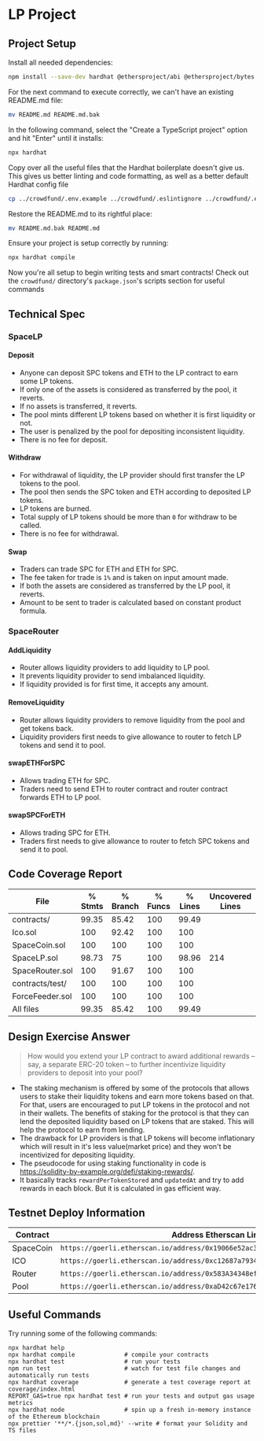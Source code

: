 # LP Project

## Project Setup

Install all needed dependencies:

```bash
npm install --save-dev hardhat @ethersproject/abi @ethersproject/bytes @ethersproject/providers @nomicfoundation/hardhat-chai-matchers @nomicfoundation/hardhat-network-helpers @nomiclabs/hardhat-ethers @nomiclabs/hardhat-etherscan @typechain/ethers-v5 @typechain/hardhat @typescript-eslint/eslint-plugin @typescript-eslint/parser @types/chai @types/mocha @types/node chai dotenv eslint eslint-config-prettier eslint-config-standard eslint-plugin-import eslint-plugin-node eslint-plugin-prettier eslint-plugin-promise ethers hardhat-gas-reporter nodemon prettier prettier-plugin-solidity solidity-coverage ts-node typechain typescript
```

For the next command to execute correctly, we can't have an existing README.md file:

```bash
mv README.md README.md.bak
```

In the following command, select the "Create a TypeScript project" option and hit "Enter" until it installs:

```bash
npx hardhat
```

Copy over all the useful files that the Hardhat boilerplate doesn't give us. This gives us better linting and code formatting, as well as a better default Hardhat config file

```bash
cp ../crowdfund/.env.example ../crowdfund/.eslintignore ../crowdfund/.eslintrc.js ../crowdfund/.prettierignore ../crowdfund/.gitignore ../crowdfund/.solhint.json ../crowdfund/.solhintignore ../crowdfund/hardhat.config.ts ../crowdfund/tsconfig.json ./
```

Restore the README.md to its rightful place:

```bash
mv README.md.bak README.md
```

Ensure your project is setup correctly by running:

```bash
npx hardhat compile
```

Now you're all setup to begin writing tests and smart contracts! Check out the `crowdfund/` directory's `package.json`'s scripts section for useful commands

## Technical Spec
<!-- Here you should list the technical requirements of the project. These should include the points given in the project spec, but will go beyond what is given in the spec because that was written by a non-technical client who leaves it up to you to fill in the spec's details -->
### SpaceLP 
#### Deposit
- Anyone can deposit SPC tokens and ETH to the LP contract to earn some LP tokens.
- If only one of the assets is considered as transferred by the pool, it reverts.
- If no assets is transferred, it reverts.
- The pool mints different LP tokens based on whether it is first liquidity or not.
- The user is penalized by the pool for depositing inconsistent liquidity.
- There is no fee for deposit.

#### Withdraw
- For withdrawal of liquidity, the LP provider should first transfer the LP tokens to the pool.
- The pool then sends the SPC token and ETH according to deposited LP tokens.
- LP tokens are burned.
- Total supply of LP tokens should be more than `0` for withdraw to be called.
- There is no fee for withdrawal.

#### Swap
- Traders can trade SPC for ETH and ETH for SPC.
- The fee taken for trade is `1%` and is taken on input amount made.
- If both the assets are considered as transferred by the LP pool, it reverts.
- Amount to be sent to trader is calculated based on constant product formula.

### SpaceRouter
#### AddLiquidity
- Router allows liquidity providers to add liquidity to LP pool.
- It prevents liquidity provider to send imbalanced liquidity.
- If liquidity provided is for first time, it accepts any amount.
  
#### RemoveLiquidity
- Router allows liquidity providers to remove liquidity from the pool and get tokens back.
- Liquidity providers first needs to give allowance to router to fetch LP tokens and send it to pool.

#### swapETHForSPC
- Allows trading ETH for SPC. 
- Traders need to send ETH to router contract and router contract forwards ETH to LP pool.

#### swapSPCForETH
- Allows trading SPC for ETH.
- Traders first needs to give allowance to router to fetch SPC tokens and send it to pool.


## Code Coverage Report
<!-- Copy + paste your coverage report here before submitting your project -->
<!-- You can see how to generate a coverage report in the "Solidity Code Coverage" section located here: -->
<!-- https://learn.0xmacro.com/training/project-crowdfund/p/4 -->
File              |  % Stmts | % Branch |  % Funcs |  % Lines |Uncovered Lines |
------------------|----------|----------|----------|----------|----------------|
 contracts/       |    99.35 |    85.42 |      100 |    99.49 |                |
  Ico.sol         |      100 |    92.42 |      100 |      100 |                |
  SpaceCoin.sol   |      100 |      100 |      100 |      100 |                |
  SpaceLP.sol     |    98.73 |       75 |      100 |    98.96 |            214 |
  SpaceRouter.sol |      100 |    91.67 |      100 |      100 |                |
 contracts/test/  |      100 |      100 |      100 |      100 |                |
  ForceFeeder.sol |      100 |      100 |      100 |      100 |                |
All files         |    99.35 |    85.42 |      100 |    99.49 |                |



## Design Exercise Answer
<!-- Answer the Design Exercise. -->
<!-- In your answer: (1) Consider the tradeoffs of your design, and (2) provide some pseudocode, or a diagram, to illustrate how one would get started. -->

> How would you extend your LP contract to award additional rewards – say, a separate ERC-20 token – to further incentivize liquidity providers to deposit into your pool?
- The staking mechanism is offered by some of the protocols that allows users to stake their liquidity tokens and earn more tokens based on that. For that, users are encouraged to put LP tokens in the protocol and not in their wallets. The benefits of staking for the protocol is that they can lend the deposited liquidity based on LP tokens that are staked. This will help the protocol to earn from lending.
- The drawback for LP providers is that LP tokens will become inflationary which will result in it's less value(market price) and they won't be incentivized for depositing liquidity.
- The pseudocode for using staking functionality in code is https://solidity-by-example.org/defi/staking-rewards/. 
- It basically tracks `rewardPerTokenStored` and `updatedAt` and try to add rewards in each block. But it is calculated in gas efficient way.

## Testnet Deploy Information

| Contract | Address Etherscan Link |
| -------- | ------- |
| SpaceCoin | `https://goerli.etherscan.io/address/0x19066e52ac3144547F9ADaa056d1057fe19d2E92` |
| ICO | `https://goerli.etherscan.io/address/0xc12687a79342b17b08279c47a09939424b705487` |
| Router | `https://goerli.etherscan.io/address/0x583A34348ef232698e806d07Ae8C1076aaD3de24` |
| Pool | `https://goerli.etherscan.io/address/0xaD42c67e176BDba17A17691538c1891b2669bF83` |

## Useful Commands

Try running some of the following commands:

```shell
npx hardhat help
npx hardhat compile              # compile your contracts
npx hardhat test                 # run your tests
npm run test                     # watch for test file changes and automatically run tests
npx hardhat coverage             # generate a test coverage report at coverage/index.html
REPORT_GAS=true npx hardhat test # run your tests and output gas usage metrics
npx hardhat node                 # spin up a fresh in-memory instance of the Ethereum blockchain
npx prettier '**/*.{json,sol,md}' --write # format your Solidity and TS files
```